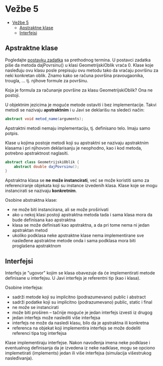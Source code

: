 # Vežbe 5

- [Vežbe 5](#vežbe-5)
  - [Apstraktne klase](#apstraktne-klase)
  - [Interfejsi](#interfejsi)

## Apstraktne klase

Pogledajte [postavku zadatka](https://imi.pmf.kg.ac.rs/moodle/pluginfile.php/22130/mod_resource/content/1/Zadatak%20-%20ve%C5%BEbe.pdf) sa prethodnog termina. U postavci zadatka piše da metoda dajPovrsinu() u klasi GeometrijskiOblik vraća 0. Klase koje nasleđuju ovu klasu posle prepisuju ovu metodu tako da vraćaju površinu za neki konkretan oblik. Znamo kako se računa površina pravougaonika, trougla, ... tj. njihove formule za površinu.  

Koja je formula za računanje površine za klasu GeometrijskiOblik? Ona ne postoji.

U objektnim jezicima je moguće metode ostaviti i bez implementacije. Takvi metodi se nazivaju **apstraktnim** i u
Javi se deklarišu na sledeći način:  

```java
abstract void metod_name(arguments);
```

Apstraktni metodi nemaju implementaciju,
tj. definisano telo. Imaju samo potpis.

Klase u kojima postoje metodi koji su apstraktni se nazivaju apstraktnim klasama i pri njihovom deklarisanju je
neophodno, kao i kod metoda, potrebno apstraktnost naglasiti.

```java
abstract class GeometrijskiOblik {
    abstract double dajPovrsinu();
}
```

Apstraktna klasa se **ne može instancirati**, već se može koristiti samo za referenciranje objekata koji su instance izvedenih klasa. Klase koje se mogu instancirati se nazivaju **konkretnim**.

Osobine abstraktna klase:

- ne može biti instancirana, ali se može proširivati
- ako u nekoj klasi postoji apstraktna metoda tada i sama klasa mora da bude definisana kao apstraktna
- klasa se može definisati kao apstraktna, a da pri tome nema ni jedan apstraktan metod
- ukoliko podklasa neke apstraktne klase nema implementirane sve nasleđene apstraktne metode onda i sama
podklasa mora biti proglašena apstraktnom

## Interfejsi

Interfejs je "ugovor" kojim se klasa obavezuje da će implementirati metode definisane u interfejsu. U Javi interfejs je referentni tip (kao i klasa).

Osobine interfejsa:

- sadrži
metode koji su implicitno (podrazumevano) public i abstract
- sadrži podatke koji su implicitno (podrazumevano) public, static i final
- ne može se instancirati
- može biti proširen – tačnije moguće je jedan interfejs izvesti iz drugog
- jedan interfejs može naslediti više interfejsa
- interfejs ne može da nasledi klasu, bilo da je apstraktna ili konkretna
- referenca na objekat koji implementira interfejs se može dodeliti referenci tipa tog interfejsa

Klase implementiraju interfejse.
Nakon navođenja imena neke podklase i eventualnog definisanja da je izvedena iz neke nadklase, mogu se
opciono implemetirati (implements) jedan ili više interfejsa (simulacija višestrukog nasleđivanja).
